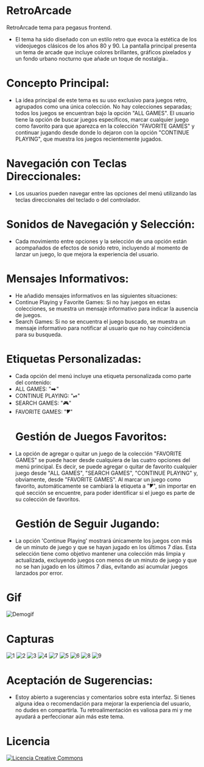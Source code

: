 # RetroArcade
RetroArcade tema para pegasus frontend.
- El tema ha sido diseñado con un estilo retro que evoca la estética de los videojuegos clásicos de los años 80 y 90. La pantalla principal presenta un tema de arcade que incluye colores brillantes, gráficos pixelados y un fondo urbano nocturno que añade un toque de nostalgia..
# Concepto Principal:
- La idea principal de este tema es su uso exclusivo para juegos retro, agrupados como una única colección. No hay colecciones separadas; todos los juegos se encuentran bajo la opción "ALL GAMES". El usuario tiene la opción de buscar juegos específicos, marcar cualquier juego como favorito para que aparezca en la colección "FAVORITE GAMES" y continuar jugando desde donde lo dejaron con la opción "CONTINUE PLAYING", que muestra los juegos recientemente jugados.
# Navegación con Teclas Direccionales:
- Los usuarios pueden navegar entre las opciones del menú utilizando las teclas direccionales del teclado o del controlador.
# Sonidos de Navegación y Selección:
- Cada movimiento entre opciones y la selección de una opción están acompañados de efectos de sonido retro, incluyendo al momento de lanzar un juego, lo que mejora la experiencia del usuario.
# Mensajes Informativos:
- He añadido mensajes informativos en las siguientes situaciones:
- Continue Playing y Favorite Games: Si no hay juegos en estas colecciones, se muestra un mensaje informativo para indicar la ausencia de juegos.
- Search Games: Si no se encuentra el juego buscado, se muestra un mensaje informativo para notificar al usuario que no hay coincidencia para su busqueda.
# Etiquetas Personalizadas:
- Cada opción del menú incluye una etiqueta personalizada como parte del contenido:
- ALL GAMES: "⮕"
- CONTINUE PLAYING: "⏯"
- SEARCH GAMES: "🎮"
- FAVORITE GAMES: "🎔"
  # Gestión de Juegos Favoritos:
- La opción de agregar o quitar un juego de la colección "FAVORITE GAMES" se puede hacer desde cualquiera de las cuatro opciones del menú principal. Es decir, se puede agregar o quitar de favorito cualquier juego desde "ALL GAMES", "SEARCH GAMES", "CONTINUE PLAYING" y, obviamente, desde "FAVORITE GAMES". Al marcar un juego como favorito, automáticamente se cambiará la etiqueta a "🎔", sin importar en qué sección se encuentre, para poder identificar si el juego es parte de su colección de favoritos.
  # Gestión de Seguir Jugando:
- La opción 'Continue Playing' mostrará únicamente los juegos con más de un minuto de juego y que se hayan jugado en los últimos 7 días. Esta selección tiene como objetivo mantener una colección más limpia y actualizada, excluyendo juegos con menos de un minuto de juego y que no se han jugado en los últimos 7 días, evitando así acumular juegos lanzados por error.
# Gif

![Demogif](https://github.com/user-attachments/assets/e11e5a72-e7c2-48bf-bca5-1ccdc19ad552)

# Capturas
![1](https://github.com/user-attachments/assets/bfc21cf6-7ab3-4f0a-8bab-f2705cec70f8)
![2](https://github.com/user-attachments/assets/fba7e02b-aefc-4057-8370-86ad1e496992)
![3](https://github.com/user-attachments/assets/1babc31e-091e-4ec8-8667-c2da6b8cca90)
![4](https://github.com/user-attachments/assets/1f7498b1-5de1-4227-9f4c-05ec62fbef8d)
![7](https://github.com/user-attachments/assets/a2332ad1-8fa2-4478-b75e-75aeb2625a3f)
![5](https://github.com/user-attachments/assets/15534266-e2fe-4af8-a5db-60916c7f31b8)
![6](https://github.com/user-attachments/assets/abab9b4d-0288-4453-bb66-cf3478af7b91)
![8](https://github.com/user-attachments/assets/5ef28d9a-8c18-4439-a43d-583daf20c67e)
![9](https://github.com/user-attachments/assets/86a90ea1-2fbd-4c9f-9faf-ab5255f5fe18)




  
# Aceptación de Sugerencias:
- Estoy abierto a sugerencias y comentarios sobre esta interfaz. Si tienes alguna idea o recomendación para mejorar la experiencia del usuario, no dudes en compartirla. Tu retroalimentación es valiosa para mi y me ayudará a perfeccionar aún más este tema.
# Licencia
<a rel="license" href="http://creativecommons.org/licenses/by-nc-sa/4.0/"><img alt="Licencia Creative Commons" style="border-width:0" src="https://i.creativecommons.org/l/by-nc-sa/4.0/88x31.png" /></a><br /><a rel="license" href="http://creativecommons.org/licenses/by-nc-sa/4.0/"></a>

